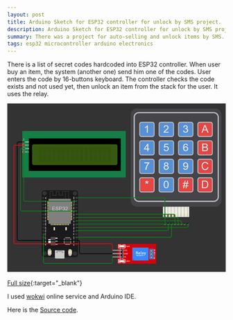 ```yaml
---
layout: post
title: Arduino Sketch for ESP32 controller for unlock by SMS project.
description: Arduino Sketch for ESP32 controller for unlock by SMS project.
summary: There was a project for auto-selling and unlock items by SMS. I've designed electronic schema based on ESP32 and implemented Arduino Sketch to control it.
tags: esp32 microcontroller arduino electronics
---
```


There is a list of secret codes hardcoded into ESP32 controller.
When user buy an item, the system (another one) send him one of the codes.
User enters the code by 16-buttons keyboard.
The controller checks the code exists and not used yet,
then unlock an item from the stack for the user.
It uses the relay.


![schema](/assets/images/2024-05-26-schema-preview.png)

[Full size](/assets/images/2024-05-26-schema.png){:target="_blank"}

I used [wokwi](https://wokwi.com/) online service and Arduino IDE.

Here is the [Source code](https://github.com/alex-alekseichuk/sms-lock/blob/main/controller.ino).
